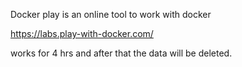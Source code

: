 Docker play is an online tool to work with docker 

https://labs.play-with-docker.com/

works for 4 hrs and after that the data will be deleted.

